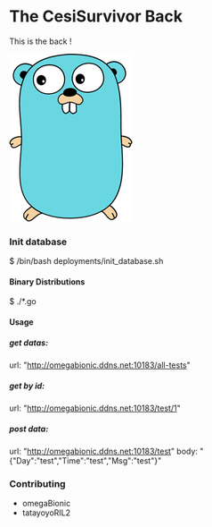# The CesiSurvivor Back

This is the back !

![Go logo](docs/pictures/go-logo.png)

### Init database
$ /bin/bash deployments/init_database.sh

#### Binary Distributions
$ ./*.go

#### Usage
##### get datas:
url: "http://omegabionic.ddns.net:10183/all-tests"

##### get by id:
url: "http://omegabionic.ddns.net:10183/test/1"

##### post data:
url: "http://omegabionic.ddns.net:10183/test"
body: "{"Day":"test","Time":"test","Msg":"test"}"

### Contributing
* omegaBionic
* tatayoyoRIL2

